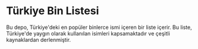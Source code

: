 # Türkiye Bin Listesi

Bu depo, Türkiye'deki en popüler binlerce ismi içeren bir liste içerir. Bu liste, Türkiye'de yaygın olarak kullanılan isimleri kapsamaktadır ve çeşitli kaynaklardan derlenmiştir.
